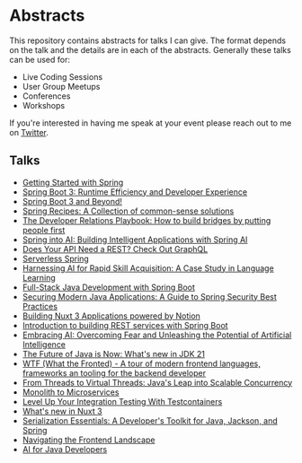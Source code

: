 # Abstracts

This repository contains abstracts for talks I can give. The format depends on the talk and the details are in each of the abstracts. Generally these talks can be used for:

- Live Coding Sessions
- User Group Meetups
- Conferences
- Workshops

If you're interested in having me speak at your event please reach out to me on [Twitter](http://twitter.com/therealdanvega).

## Talks

- [Getting Started with Spring](./getting-started-spring.md)
- [Spring Boot 3: Runtime Efficiency and Developer Experience](spring-boot-3.md)
- [Spring Boot 3 and Beyond!](./spring-boot-3-beyond.md)
- [Spring Recipes: A Collection of common-sense solutions](spring-recipes.md)
- [The Developer Relations Playbook: How to build bridges by putting people first](./devrel.md) 
- [Spring into AI: Building Intelligent Applications with Spring AI](spring-into-ai.md)
- [Does Your API Need a REST? Check Out GraphQL](spring-for-graphql.md)
- [Serverless Spring](serverless-spring.md)
- [Harnessing AI for Rapid Skill Acquisition: A Case Study in Language Learning](./ai-learning.md)
- [Full-Stack Java Development with Spring Boot](full-stack-java-spring-boot.md)
- [Securing Modern Java Applications: A Guide to Spring Security Best Practices](modern-spring-security.md)
- [Building Nuxt 3 Applications powered by Notion](./nuxt-3-notion.md)
- [Introduction to building REST services with Spring Boot](rest-service-spring-boot.md)
- [Embracing AI: Overcoming Fear and Unleashing the Potential of Artificial Intelligence](ai.md)
- [The Future of Java is Now: What's new in JDK 21](./jdk-21.md)
- [WTF (What the Fronted) - A tour of modern frontend languages, frameworks an tooling for the backend developer](./wtf.md)
- [From Threads to Virtual Threads: Java's Leap into Scalable Concurrency](./virtual-threads.md)
- [Monolith to Microservices](./monolith-to-microservices.md)
- [Level Up Your Integration Testing With Testcontainers](./test-containers.md)
- [What's new in Nuxt 3](./nuxt-3.md)
- [Serialization Essentials: A Developer's Toolkit for Java, Jackson, and Spring](./java-serialization.md)
- [Navigating the Frontend Landscape](./java-frontends.md)
- [AI for Java Developers](./ai-java-developers.md)